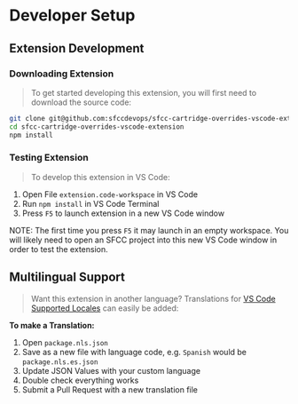 Developer Setup
===

Extension Development
---

### Downloading Extension

> To get started developing this extension, you will first need to download the source code:

```bash
git clone git@github.com:sfccdevops/sfcc-cartridge-overrides-vscode-extension.git
cd sfcc-cartridge-overrides-vscode-extension
npm install
```

### Testing Extension

> To develop this extension in VS Code:

1. Open File `extension.code-workspace` in VS Code
2. Run `npm install` in VS Code Terminal
3. Press `F5` to launch extension in a new VS Code window

NOTE: The first time you press `F5` it may launch in an empty workspace. You will likely need to open an SFCC project into this new VS Code window in order to test the extension.

Multilingual Support
---

> Want this extension in another language? Translations for [VS Code Supported Locales](https://code.visualstudio.com/docs/getstarted/locales#_available-locales) can easily be added:

**To make a Translation:**

1. Open `package.nls.json`
2. Save as a new file with language code, e.g. `Spanish` would be `package.nls.es.json`
3. Update JSON Values with your custom language
4. Double check everything works
5. Submit a Pull Request with a new translation file
